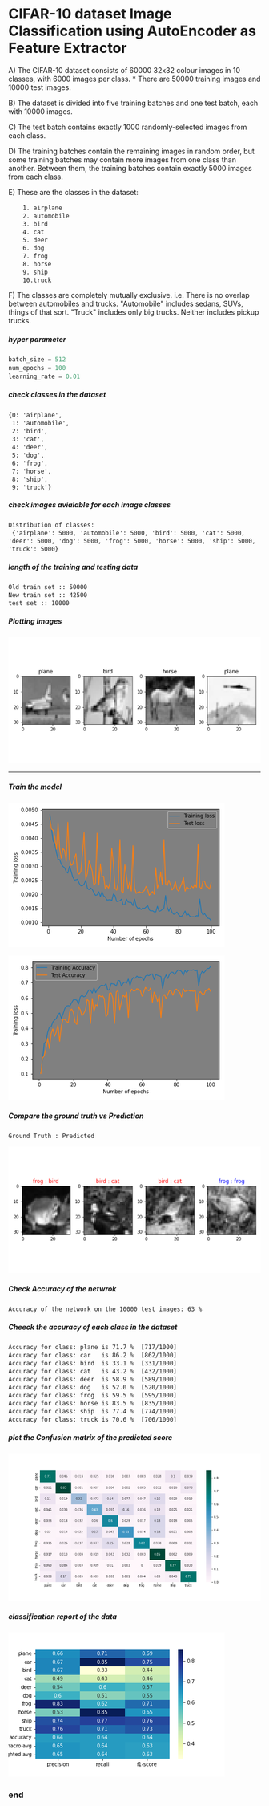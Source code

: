 
# CIFAR-10 dataset Image Classification using AutoEncoder as Feature Extractor

A) The CIFAR-10 dataset consists of 60000 32x32 colour images in 10 classes, with 6000 images per class. * There are 50000 training images and 10000 test images.

B)     The dataset is divided into five training batches and one test batch, each with 10000 images.

C)     The test batch contains exactly 1000 randomly-selected images from each class.

D)     The training batches contain the remaining images in random order, but some training batches may contain more images from one class than another. Between them, the training batches contain exactly 5000 images from each class.

E)     These are the classes in the dataset:

        1. airplane
        2. automobile
        3. bird
        4. cat
        5. deer
        6. dog
        7. frog
        8. horse
        9. ship
        10.truck

F) The classes are completely mutually exclusive. i.e. There is no overlap between automobiles and trucks. "Automobile" includes sedans, SUVs, things of that sort. "Truck" includes only big trucks. Neither includes pickup trucks.




##### hyper parameter


```python
batch_size = 512
num_epochs = 100
learning_rate = 0.01
```


##### check classes in the dataset





    {0: 'airplane',
     1: 'automobile',
     2: 'bird',
     3: 'cat',
     4: 'deer',
     5: 'dog',
     6: 'frog',
     7: 'horse',
     8: 'ship',
     9: 'truck'}



##### check images avialable for each image classes


    Distribution of classes: 
     {'airplane': 5000, 'automobile': 5000, 'bird': 5000, 'cat': 5000, 'deer': 5000, 'dog': 5000, 'frog': 5000, 'horse': 5000, 'ship': 5000, 'truck': 5000}



##### length of the training and testing data


    Old train set :: 50000
    New train set :: 42500
    test set :: 10000


##### Plotting Images


    
![png](output_22_0.png)
    







---
##### Train the model



    
![png](output_34_0.png)
    




    
![png](output_35_0.png)
    



##### Compare the ground truth vs Prediction


    Ground Truth : Predicted 



    
![png](output_43_1.png)
    


##### Check Accuracy of the netwrok


    Accuracy of the network on the 10000 test images: 63 %


##### Cheeck the accuracy of each class in the dataset



    Accuracy for class: plane is 71.7 %  [717/1000]
    Accuracy for class: car   is 86.2 %  [862/1000]
    Accuracy for class: bird  is 33.1 %  [331/1000]
    Accuracy for class: cat   is 43.2 %  [432/1000]
    Accuracy for class: deer  is 58.9 %  [589/1000]
    Accuracy for class: dog   is 52.0 %  [520/1000]
    Accuracy for class: frog  is 59.5 %  [595/1000]
    Accuracy for class: horse is 83.5 %  [835/1000]
    Accuracy for class: ship  is 77.4 %  [774/1000]
    Accuracy for class: truck is 70.6 %  [706/1000]


##### plot the Confusion matrix of the predicted score


    
![png](output_49_0.png)
    


##### classification report of the data




    
![png](output_52_0.png)
    


### end
